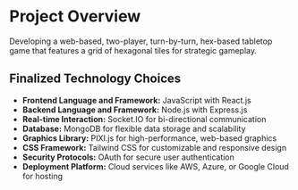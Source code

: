 # Project Overview

Developing a web-based, two-player, turn-by-turn, hex-based tabletop game that features a grid of hexagonal tiles for strategic gameplay.

## Finalized Technology Choices

- **Frontend Language and Framework:** JavaScript with React.js
- **Backend Language and Framework:** Node.js with Express.js
- **Real-time Interaction:** Socket.IO for bi-directional communication
- **Database:** MongoDB for flexible data storage and scalability
- **Graphics Library:** PIXI.js for high-performance, web-based graphics
- **CSS Framework:** Tailwind CSS for customizable and responsive design
- **Security Protocols:** OAuth for secure user authentication
- **Deployment Platform:** Cloud services like AWS, Azure, or Google Cloud for hosting
